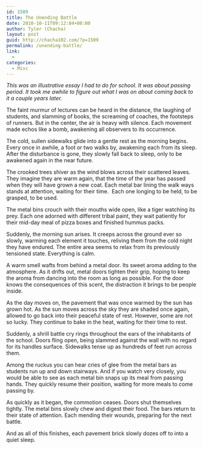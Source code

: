 ```yaml
---
id: 1509
title: The Unending Battle
date: 2010-10-11T09:12:04+00:00
author: Tyler (Chacha)
layout: post
guid: http://chacha102.com/?p=1509
permalink: /unending-battle/
link:
  - 
categories:
  - Misc
---
```

_This was an illustrative essay I had to do for school. It was about passing period. It took me awhile to figure out what I was on about coming back to it a couple years later._

The faint murmur of lectures can be heard in the distance, the laughing of students, and slamming of books, the screaming of coaches, the footsteps of runners. But in the center, the air is heavy with silence. Each movement made echos like a bomb, awakening all observers to its occurrence.

The cold, sullen sidewalks glide into a gentle rest as the morning begins. Every once in awhile, a foot or two walks by, awakening each from its sleep. After the disturbance is gone, they slowly fall back to sleep, only to be awakened again in the near future.

The crooked trees shiver as the wind blows across their scattered leaves. They imagine they are warm again, that the time of the year has passed when they will have grown a new coat. Each metal bar lining the walk ways stands at attention, waiting for their time.  Each one longing to be held, to be grasped, to be used.

The metal bins crouch with their mouths wide open, like a tiger watching its prey. Each one adorned with different tribal paint, they wait patiently for their mid-day meal of pizza boxes and finished hummus packs.

Suddenly, the morning sun arises. It creeps across the ground ever so slowly, warming each element it touches, reliving them from the cold night they have endured. The entire area seems to relax from its previously tensioned state. Everything is calm.

A warm smell wafts from behind a metal door. Its sweet aroma adding to the atmosphere. As it drifts out, metal doors tighten their grip, hoping to keep the aroma from dancing into the room as long as possible. For the door knows the consequences of this scent, the distraction it brings to be people inside.

As the day moves on, the pavement that was once warmed by the sun has grown hot. As the sun moves across the sky they are shaded once again, allowed to go back into their peaceful state of rest. However, some are not so lucky. They continue to bake in the heat, waiting for their time to rest.

Suddenly, a shrill battle cry rings throughout the ears of the inhabitants of the school. Doors fling open, being slammed against the wall with no regard for its handles surface. Sidewalks tense up as hundreds of feet run across them.

Among the ruckus you can hear cries of glee from the metal bars as students run up and down stairways. And if you watch very closely, you would be able to see as each metal bin snaps up its meal from passing hands. They quickly resume their position, waiting for more meals to come passing by.

As quickly as it began, the commotion ceases. Doors shut themselves tightly. The metal bins slowly chew and digest their food. The bars return to their state of attention. Each mending their wounds, preparing for the next battle.

And as all of this finishes, each pavement brick slowly dozes off to into a quiet sleep.